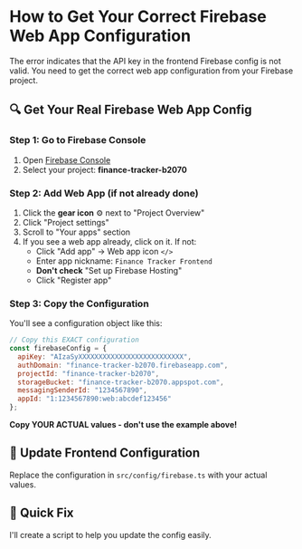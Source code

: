 # How to Get Your Correct Firebase Web App Configuration

The error indicates that the API key in the frontend Firebase config is not valid. You need to get the correct web app configuration from your Firebase project.

## 🔍 Get Your Real Firebase Web App Config

### Step 1: Go to Firebase Console
1. Open [Firebase Console](https://console.firebase.google.com/)
2. Select your project: **finance-tracker-b2070**

### Step 2: Add Web App (if not already done)
1. Click the **gear icon** ⚙️ next to "Project Overview"
2. Click "Project settings"
3. Scroll to "Your apps" section
4. If you see a web app already, click on it. If not:
   - Click "Add app" → Web app icon `</>`
   - Enter app nickname: `Finance Tracker Frontend`
   - **Don't check** "Set up Firebase Hosting"
   - Click "Register app"

### Step 3: Copy the Configuration
You'll see a configuration object like this:

```javascript
// Copy this EXACT configuration
const firebaseConfig = {
  apiKey: "AIzaSyXXXXXXXXXXXXXXXXXXXXXXXXXX",
  authDomain: "finance-tracker-b2070.firebaseapp.com",
  projectId: "finance-tracker-b2070",
  storageBucket: "finance-tracker-b2070.appspot.com",
  messagingSenderId: "1234567890",
  appId: "1:1234567890:web:abcdef123456"
};
```

**Copy YOUR ACTUAL values - don't use the example above!**

## 🔧 Update Frontend Configuration

Replace the configuration in `src/config/firebase.ts` with your actual values.

## 🎯 Quick Fix

I'll create a script to help you update the config easily.
